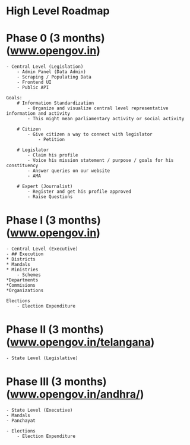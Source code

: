 # High Level Roadmap

# Phase 0 (3 months)(www.opengov.in)
    - Central Level (Legislation)
        - Admin Panel (Data Admin)
        - Scraping / Populating Data
        - Frontend UI
        - Public API
        
    Goals:
        # Information Standardization
            - Organize and visualize central level representative information and activity
            - This might mean parliamentary activity or social activity
        
        # Citizen 
            - Give citizen a way to connect with legislator
                - Petition
        
        # Legislator
            - Claim his profile
            - Voice his mission statement / purpose / goals for his constituency
            - Answer queries on our website
            - AMA
        
        # Expert (Journalist)
            - Register and get his profile approved
            - Raise Questions
            
# Phase I (3 months)(www.opengov.in)
    - Central Level (Executive)
    - ## Execution
    * Districts
    * Mandals
    * Ministries
        - Schemes
    *Departments
    *Commisions
    *Organizations

    Elections
        - Election Expenditure
    
# Phase II (3 months)(www.opengov.in/telangana)
    - State Level (Legislative)

# Phase III (3 months)(www.opengov.in/andhra/)
    - State Level (Executive)
    - Mandals
    - Panchayat
    
    - Elections
        - Election Expenditure